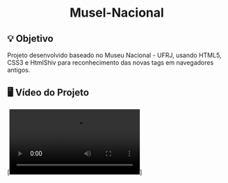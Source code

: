<h1 align="center"> Musel-Nacional </h1>

## 💡 Objetivo 
 Projeto desenvolvido baseado no Museu Nacional - UFRJ, usando HTML5, CSS3 e HtmlShiv para reconhecimento das novas tags em navegadores antigos.
 
## 🖥 Vídeo do Projeto
[![PREVIEW](https://user-images.githubusercontent.com/61798509/110711415-4aa54500-81de-11eb-9e24-1f7d7feee0cb.mp4)]
